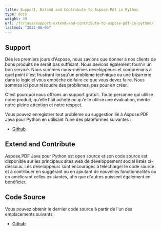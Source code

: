 ```yaml
---
title: Support, Extend and Contribute to Aspose.Pdf in Python
type: docs
weight: 30
url: /fr/java/support-extend-and-contribute-to-aspose-pdf-in-python/
lastmod: "2021-06-05"
---
```

## Support

Dès les premiers jours d'Aspose, nous savions que donner à nos clients de bons produits ne serait pas suffisant. Nous devions également fournir un bon service. Nous sommes nous-mêmes développeurs et comprenons à quel point il est frustrant lorsqu'un problème technique ou une bizarrerie dans le logiciel vous empêche de faire ce que vous devez faire. Nous sommes ici pour résoudre des problèmes, pas pour en créer.

C'est pourquoi nous offrons un support gratuit. Toute personne qui utilise notre produit, qu'elle l'ait acheté ou qu'elle utilise une évaluation, mérite notre pleine attention et notre respect.

Vous pouvez enregistrer tout problème ou suggestion lié à Aspose.PDF Java pour Python en utilisant l'une des plateformes suivantes :

- [Github](https://github.com/aspose-pdf/Aspose.PDF-for-Java/issues)

## Extend and Contribute

Aspose.PDF Java pour Python est open source et son code source est disponible sur les principaux sites web de développement social listés ci-dessous.
 Les développeurs sont encouragés à télécharger le code source et à contribuer en suggérant ou en ajoutant de nouvelles fonctionnalités ou en améliorant celles existantes, afin que d'autres puissent également en bénéficier.

## Code Source

Vous pouvez obtenir le dernier code source à partir de l'un des emplacements suivants

- [Github](https://github.com/aspose-pdf/Aspose.PDF-for-Java/tree/master/Plugins/Aspose_Pdf_Java_for_Python)